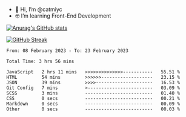 - 👋 Hi, I’m @catmiyc
- 🤓 I’m learning Front-End Development

<!---
catmiyc/catmiyc is a ✨ special ✨ repository because its `README.md` (this file) appears on your GitHub profile.
You can click the Preview link to take a look at your changes.
--->


[![Anurag's GitHub stats](https://github-readme-stats.vercel.app/api?username=catmiyc)](https://github.com/anuraghazra/github-readme-stats)

[![GitHub Streak](https://streak-stats.demolab.com/?user=catmiyc)](https://git.io/streak-stats)

<!--START_SECTION:waka-->

```text
From: 08 February 2023 - To: 23 February 2023

Total Time: 3 hrs 56 mins

JavaScript   2 hrs 11 mins   >>>>>>>>>>>>>>-----------   55.51 %
HTML         54 mins         >>>>>>-------------------   23.15 %
JSON         39 mins         >>>>---------------------   16.53 %
Git Config   7 mins          >------------------------   03.09 %
SCSS         3 mins          -------------------------   01.40 %
CSS          0 secs          -------------------------   00.21 %
Markdown     0 secs          -------------------------   00.09 %
Other        0 secs          -------------------------   00.03 %
```

<!--END_SECTION:waka-->
